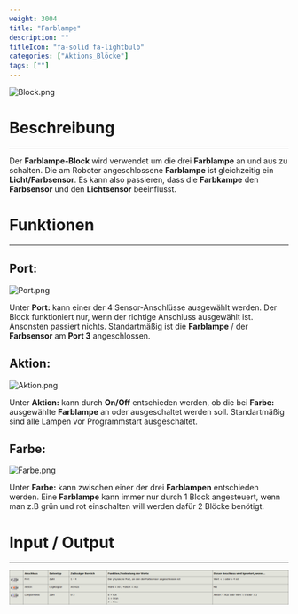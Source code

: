 ```yaml
---
weight: 3004
title: "Farblampe"
description: ""
titleIcon: "fa-solid fa-lightbulb"
categories: ["Aktions_Blöcke"]
tags: [""]
---
```


![Block.png](/images/nxt-images/Kapitel%202%20Aktion%20Bl%C3%B6cke/2.5%20Farblampe/Block.png)


# Beschreibung
---

Der **Farblampe-Block** wird verwendet um die drei **Farblampe** an und aus zu schalten. Die am Roboter angeschlossene **Farblampe** ist gleichzeitig ein **Licht/Farbsensor**. Es kann also passieren, dass die **Farbkampe** den **Farbsensor** und den **Lichtsensor** beeinflusst.

# Funktionen
---

## Port:

![Port.png](/images/nxt-images/Kapitel%202%20Aktion%20Bl%C3%B6cke/2.5%20Farblampe/Port.png)

Unter **Port:** kann einer der 4 Sensor-Anschlüsse ausgewählt werden. Der Block funktioniert nur, wenn der richtige Anschluss ausgewählt ist. Ansonsten passiert nichts. Standartmäßig ist die **Farblampe** / der **Farbsensor** am **Port 3** angeschlossen.

## Aktion:

![Aktion.png](/images/nxt-images/Kapitel%202%20Aktion%20Bl%C3%B6cke/2.5%20Farblampe/Aktion.png)

Unter **Aktion:** kann durch **On/Off** entschieden werden, ob die bei **Farbe:** ausgewählte **Farblampe** an oder ausgeschaltet werden soll. Standartmäßig sind alle Lampen vor Programmstart ausgeschaltet.

## Farbe:

![Farbe.png](/images/nxt-images/Kapitel%202%20Aktion%20Bl%C3%B6cke/2.5%20Farblampe/Farbe.png)

Unter **Farbe:** kann zwischen einer der drei **Farblampen** entschieden werden. Eine **Farblampe** kann immer nur durch 1 Block angesteuert, wenn man z.B grün und rot einschalten will werden dafür 2 Blöcke benötigt.

# Input / Output
---

![Farblampe-Block.png](/images/nxt-images/Tabellen/Farblampe-Block.png)

<!--
| Bild                                                                                         | Datentyp    | Input / Output | Name     |Beschreibung|
| ------------------------------------------------------------------------------------------------ | ------------| ------------ |----------|------------|
| ![Input1.png](/images/nxt-images/Kapitel%202%20Aktion%20Bl%C3%B6cke/2.5%20Farblampe/Input1.png)  | Zahl      | Input  | Port        | In Arbeit 
| ![Input2.png](/images/nxt-images/Kapitel%202%20Aktion%20Bl%C3%B6cke/2.5%20Farblampe/Input2.png)  | Logikwert | Input  | Aktion      | In Arbeit
| ![Input3.png](/images/nxt-images/Kapitel%202%20Aktion%20Bl%C3%B6cke/2.5%20Farblampe/Input3.png)  | Zahl      | Input  | Lampenfarbe | In Arbeit
-->